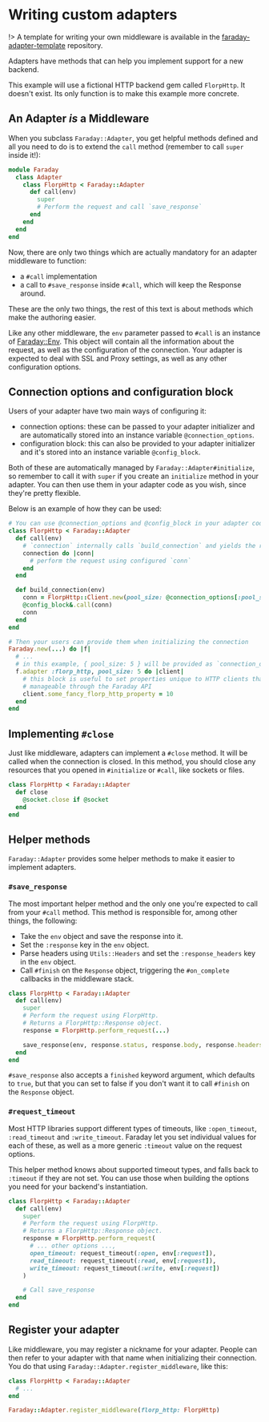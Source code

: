 # Writing custom adapters

!> A template for writing your own middleware is available in the [faraday-adapter-template](https://github.com/lostisland/faraday-adapter-template) repository.

Adapters have methods that can help you implement support for a new backend.

This example will use a fictional HTTP backend gem called `FlorpHttp`. It doesn't
exist. Its only function is to make this example more concrete.

## An Adapter _is_ a Middleware

When you subclass `Faraday::Adapter`, you get helpful methods defined and all you need to do is to
extend the `call` method (remember to call `super` inside it!):

```ruby
module Faraday
  class Adapter
    class FlorpHttp < Faraday::Adapter
      def call(env)
        super
        # Perform the request and call `save_response`
      end
    end
  end
end
```

Now, there are only two things which are actually mandatory for an adapter middleware to function:

- a `#call` implementation
- a call to `#save_response` inside `#call`, which will keep the Response around.

These are the only two things, the rest of this text is about methods which make the authoring easier.

Like any other middleware, the `env` parameter passed to `#call` is an instance of [Faraday::Env][env-object].
This object will contain all the information about the request, as well as the configuration of the connection.
Your adapter is expected to deal with SSL and Proxy settings, as well as any other configuration options.

## Connection options and configuration block

Users of your adapter have two main ways of configuring it:
* connection options: these can be passed to your adapter initializer and are automatically stored into an instance variable `@connection_options`.
* configuration block: this can also be provided to your adapter initializer and it's stored into an instance variable `@config_block`.

Both of these are automatically managed by `Faraday::Adapter#initialize`, so remember to call it with `super` if you create an `initialize` method in your adapter.
You can then use them in your adapter code as you wish, since they're pretty flexible.

Below is an example of how they can be used:

```ruby
# You can use @connection_options and @config_block in your adapter code
class FlorpHttp < Faraday::Adapter
  def call(env)
    # `connection` internally calls `build_connection` and yields the result
    connection do |conn|
      # perform the request using configured `conn`
    end
  end

  def build_connection(env)
    conn = FlorpHttp::Client.new(pool_size: @connection_options[:pool_size] || 10)
    @config_block&.call(conn)
    conn
  end
end

# Then your users can provide them when initializing the connection
Faraday.new(...) do |f|
  # ...
  # in this example, { pool_size: 5 } will be provided as `connection_options`
  f.adapter :florp_http, pool_size: 5 do |client|
    # this block is useful to set properties unique to HTTP clients that are not
    # manageable through the Faraday API
    client.some_fancy_florp_http_property = 10
  end
end
```

## Implementing `#close`

Just like middleware, adapters can implement a `#close` method. It will be called when the connection is closed.
In this method, you should close any resources that you opened in `#initialize` or `#call`, like sockets or files.

```ruby
class FlorpHttp < Faraday::Adapter
  def close
    @socket.close if @socket
  end
end
```

## Helper methods

`Faraday::Adapter` provides some helper methods to make it easier to implement adapters.

### `#save_response`

The most important helper method and the only one you're expected to call from your `#call` method.
This method is responsible for, among other things, the following:
* Take the `env` object and save the response into it.
* Set the `:response` key in the `env` object.
* Parse headers using `Utils::Headers` and set the `:response_headers` key in the `env` object.
* Call `#finish` on the `Response` object, triggering the `#on_complete` callbacks in the middleware stack.

```ruby
class FlorpHttp < Faraday::Adapter
  def call(env)
    super
    # Perform the request using FlorpHttp.
    # Returns a FlorpHttp::Response object.
    response = FlorpHttp.perform_request(...)

    save_response(env, response.status, response.body, response.headers, response.reason_phrase)
  end
end
```

`#save_response` also accepts a `finished` keyword argument, which defaults to `true`, but that you can set to false
if you don't want it to call `#finish` on the `Response` object.

### `#request_timeout`

Most HTTP libraries support different types of timeouts, like `:open_timeout`, `:read_timeout` and `:write_timeout`.
Faraday let you set individual values for each of these, as well as a more generic `:timeout` value on the request options.

This helper method knows about supported timeout types, and falls back to `:timeout` if they are not set.
You can use those when building the options you need for your backend's instantiation.

```ruby
class FlorpHttp < Faraday::Adapter
  def call(env)
    super
    # Perform the request using FlorpHttp.
    # Returns a FlorpHttp::Response object.
    response = FlorpHttp.perform_request(
      # ... other options ...,
      open_timeout: request_timeout(:open, env[:request]),
      read_timeout: request_timeout(:read, env[:request]),
      write_timeout: request_timeout(:write, env[:request])
    )

    # Call save_response
  end
end
```

## Register your adapter

Like middleware, you may register a nickname for your adapter.
People can then refer to your adapter with that name when initializing their connection.
You do that using `Faraday::Adapter.register_middleware`, like this:

```ruby
class FlorpHttp < Faraday::Adapter
  # ...
end

Faraday::Adapter.register_middleware(florp_http: FlorpHttp)
```

[env-object]: /getting-started/env-object.md
